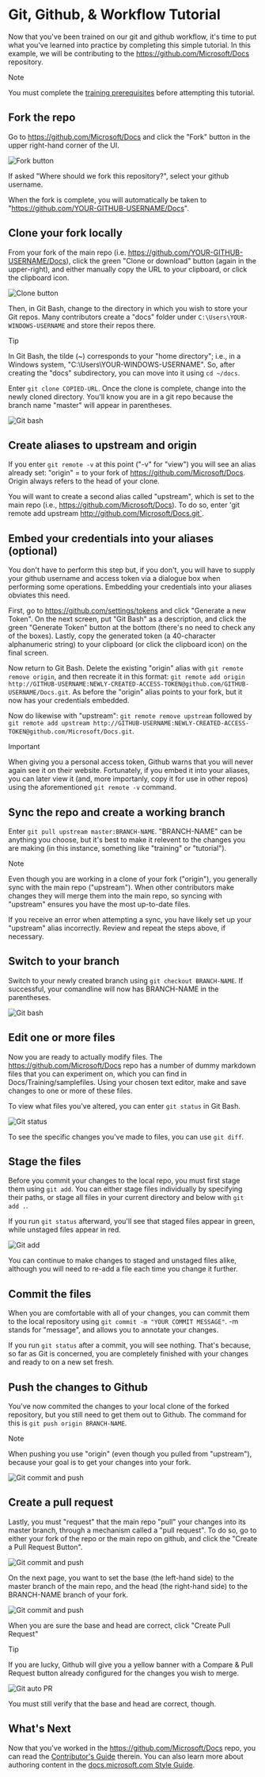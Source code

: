 

# Git, Github, & Workflow Tutorial

Now that you've been trained on our git and github workflow, it's time to put what you've learned into practice by completing this simple tutorial. In this example, we will be contributing to the https://github.com/Microsoft/Docs repository.

> [!NOTE]
> You must complete the [training prerequisites](training-prerequisites.md) before attempting this tutorial.

## Fork the repo

Go to https://github.com/Microsoft/Docs and click the "Fork" button in the upper right-hand corner of the UI.
  
![Fork button](../media/tutorial/training-tutorial-fork.png)

If asked "Where should we fork this repository?", select your github username.

When the fork is complete, you will automatically be taken to "https://github.com/YOUR-GITHUB-USERNAME/Docs".

## Clone your fork locally

From your fork of the main repo (i.e. https://github.com/YOUR-GITHUB-USERNAME/Docs), click the green "Clone or download" button (again in the upper-right), and either manually copy the URL to your clipboard, or click the clipboard icon.
  
![Clone button](../media/tutorial/training-tutorial-clone.png)

Then, in Git Bash, change to the directory in which you wish to store your Git repos. Many contributors create a "docs" folder under `C:\Users\YOUR-WINDOWS-USERNAME` and store their repos there.
    
>[!TIP]
> In Git Bash, the tilde (~) corresponds to your "home directory"; i.e., in a Windows system, "C:\Users\YOUR-WINDOWS-USERNAME". So, after creating the "docs" subdirectory, you can move into it using `cd ~/docs`.
    
Enter `git clone COPIED-URL`. Once the clone is complete, change into the newly cloned directory. You'll know you are in a git repo because the branch name "master" will appear in parentheses.

![Git bash](../media/tutorial/training-tutorial-gitbash-clone.png)

## Create aliases to upstream and origin 

If you enter `git remote -v` at this point ("-v" for "view") you will see an alias already set:  "origin" = to your fork of https://github.com/Microsoft/Docs.  Origin always refers to the head of your clone.

You will want to create a second alias called "upstream", which is set to the main repo (i.e., https://github.com/Microsoft/Docs).  To do so, enter 'git remote add upstream http://github.com/Microsoft/Docs.git`.

## Embed your credentials into your aliases (optional) 

You don't have to perform this step but, if you don't, you will have to supply your github username and access token via a dialogue box when performing some operations.  Embedding your credentials into your aliases obviates this need.

First, go to https://github.com/settings/tokens and click "Generate a new Token". On the next screen, put "Git Bash" as a description, and click the green "Generate Token" button at the bottom (there's no need to check any of the boxes).  Lastly, copy the generated token (a 40-character alphanumeric string) to your clipboard (or click the clipboard icon) on the final screen.

Now return to Git Bash.  Delete the existing "origin" alias with `git remote remove origin`, and then recreate it in this format:  `git remote add origin http://GITHUB-USERNAME:NEWLY-CREATED-ACCESS-TOKEN@github.com/GITHUB-USERNAME/Docs.git`.  As before the "origin" alias points to your fork, but it now has your credentials embedded.

Now do likewise with "upstream": `git remote remove upstream` followed by `git remote add upstream http://GITHUB-USERNAME:NEWLY-CREATED-ACCESS-TOKEN@github.com/Microsoft/Docs.git`.
  
>[!IMPORTANT]
> When giving you a personal access token, Github warns that you will never again see it on their website. Fortunately, if you embed it into your aliases, you can later view it (and, more importanly, copy it for use in other repos) using the aforementioned `git remote -v` command.

## Sync the repo and create a working branch

Enter `git pull upstream master:BRANCH-NAME`. "BRANCH-NAME" can be anything you choose, but it's best to make it relevent to the changes you are making (in this instance, something like "training" or "tutorial"). 

>[!NOTE]
> Even though you are working in a clone of your fork ("origin"), you generally sync with the main repo ("upstream"). When other contributors make changes they will merge them into the main repo, so syncing with "upstream" ensures you have the most up-to-date files.

If you receive an error when attempting a sync, you have likely set up your "upstream" alias incorrectly. Review and repeat the steps above, if necessary.  

## Switch to your branch

Switch to your newly created branch using `git checkout BRANCH-NAME`. If successful, your comandline will now has BRANCH-NAME in the parentheses.

![Git bash](../media/tutorial/training-tutorial-gitbash-branch.png)

## Edit one or more files

Now you are ready to actually modify files.  The https://github.com/Microsoft/Docs repo has a number of dummy markdown files that you can experiment on, which you can find in Docs/Training/samplefiles.  Using your chosen text editor, make and save changes to one or more of these files.

To view what files you've altered, you can enter `git status` in Git Bash.

![Git status](../media/tutorial/training-tutorial-gitbash-status.png)

To see the specific changes you've made to files, you can use `git diff`.

## Stage the files

Before you commit your changes to the local repo, you must first stage them using `git add`. You can either stage files individually by specifying their paths, or stage all files in your current directory and below with `git add .`.  

If you run `git status` afterward, you'll see that staged files appear in green, while unstaged files appear in red.

![Git add](../media/tutorial/training-tutorial-gitbash-add.png)

You can continue to make changes to staged and unstaged files alike, although you will need to re-add a file each time you change it further.

## Commit the files

When you are comfortable with all of your changes, you can commit them to the local repository using `git commit -m "YOUR COMMIT MESSAGE"`.  -m stands for "message", and allows you to annotate your changes.

If you run `git status` after a commit, you will see nothing. That's because, so far as Git is concerned, you are completely finished with your changes and ready to on a new set fresh.

## Push the changes to Github

You've now commited the changes to your local clone of the forked repository, but you still need to get them out to Github.  The command for this is `git push origin BRANCH-NAME`. 

>[!NOTE]
> When pushing you use "origin" (even though you pulled from "upstream"), because your goal is to get your changes into your fork. 

![Git commit and push](../media/tutorial/training-tutorial-gitbash-commit-push.png)

## Create a pull request

Lastly, you must "request" that the main repo "pull" your changes into its master branch, through a mechanism called a "pull request".  To do so, go to either your fork of the repo or the main repo on github, and click the "Create a Pull Request Button".

![Git commit and push](../media/tutorial/training-tutorial-pr.png)

On the next page, you want to set the base (the left-hand side) to the master branch of the main repo, and the head (the right-hand side) to the BRANCH-NAME branch of your fork.

![Git commit and push](../media/tutorial/training-tutorial-pr-compare.png)

When you are sure the base and head are correct, click "Create Pull Request"

>[!TIP]
> If you are lucky, Github will give you a yellow banner with a Compare & Pull Request button already configured for the changes you wish to merge. 
>
> ![Git auto PR](../media/tutorial/training-tutorial-pr-auto.png)
>
> You must still verify that the base and head are correct, though.

## What's Next

Now that you've worked in the https://github.com/Microsoft/Docs repo, you can read the [Contributor's Guide](../contributors-guide-internal.md) therein. You can also learn more about authoring content in the [docs.microsoft.com Style Guide](../style-and-voice.md). 
